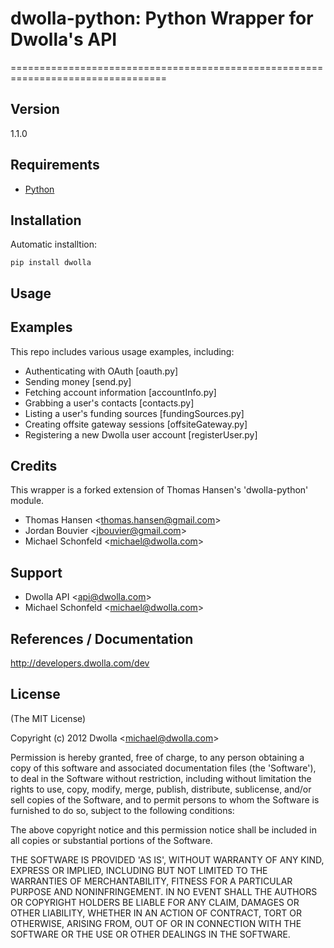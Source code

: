 # dwolla-python: Python Wrapper for Dwolla's API
=================================================================================

## Version
1.1.0

## Requirements
- [Python](http://www.python.org/)

## Installation

Automatic installtion:

    pip install dwolla

## Usage

    
## Examples

This repo includes various usage examples, including:

* Authenticating with OAuth [oauth.py]
* Sending money [send.py]
* Fetching account information [accountInfo.py]
* Grabbing a user's contacts [contacts.py]
* Listing a user's funding sources [fundingSources.py]
* Creating offsite gateway sessions [offsiteGateway.py]
* Registering a new Dwolla user account [registerUser.py]

## Credits

This wrapper is a forked extension of Thomas Hansen's 'dwolla-python' module.

- Thomas Hansen &lt;thomas.hansen@gmail.com&gt;
- Jordan Bouvier &lt;jbouvier@gmail.com&gt;
- Michael Schonfeld &lt;michael@dwolla.com&gt;

## Support

- Dwolla API &lt;api@dwolla.com&gt;
- Michael Schonfeld &lt;michael@dwolla.com&gt;

## References / Documentation

http://developers.dwolla.com/dev

## License 

(The MIT License)

Copyright (c) 2012 Dwolla &lt;michael@dwolla.com&gt;

Permission is hereby granted, free of charge, to any person obtaining
a copy of this software and associated documentation files (the
'Software'), to deal in the Software without restriction, including
without limitation the rights to use, copy, modify, merge, publish,
distribute, sublicense, and/or sell copies of the Software, and to
permit persons to whom the Software is furnished to do so, subject to
the following conditions:

The above copyright notice and this permission notice shall be
included in all copies or substantial portions of the Software.

THE SOFTWARE IS PROVIDED 'AS IS', WITHOUT WARRANTY OF ANY KIND,
EXPRESS OR IMPLIED, INCLUDING BUT NOT LIMITED TO THE WARRANTIES OF
MERCHANTABILITY, FITNESS FOR A PARTICULAR PURPOSE AND NONINFRINGEMENT.
IN NO EVENT SHALL THE AUTHORS OR COPYRIGHT HOLDERS BE LIABLE FOR ANY
CLAIM, DAMAGES OR OTHER LIABILITY, WHETHER IN AN ACTION OF CONTRACT,
TORT OR OTHERWISE, ARISING FROM, OUT OF OR IN CONNECTION WITH THE
SOFTWARE OR THE USE OR OTHER DEALINGS IN THE SOFTWARE.